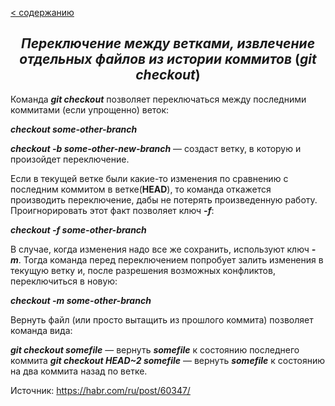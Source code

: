 [< содержанию](./readme.md)

## <center> *Переключение между ветками, извлечение отдельных файлов из истории коммитов* (***git checkout***) </center>

Команда ***git checkout*** позволяет переключаться между последними коммитами (если упрощенно) веток:

***checkout some-other-branch***

***checkout -b some-other-new-branch*** — создаст ветку, в которую и произойдет
переключение.

Если в текущей ветке были какие-то изменения по сравнению с последним коммитом в
ветке(**HEAD**), то команда откажется производить переключение, дабы не потерять
произведенную работу. Проигнорировать этот факт позволяет ключ ***-f***:

***checkout -f some-other-branch***

В случае, когда изменения надо все же сохранить, используют ключ ***-m***. Тогда команда перед переключением попробует залить изменения в текущую ветку и, после
разрешения возможных конфликтов, переключиться в новую:

***checkout -m some-other-branch***


Вернуть файл (или просто вытащить из прошлого коммита) позволяет команда вида:

***git checkout somefile*** — вернуть ***somefile*** к состоянию последнего коммита
***git checkout HEAD~2 somefile*** — вернуть ***somefile*** к состоянию на два коммита назад по ветке.

Источник: https://habr.com/ru/post/60347/